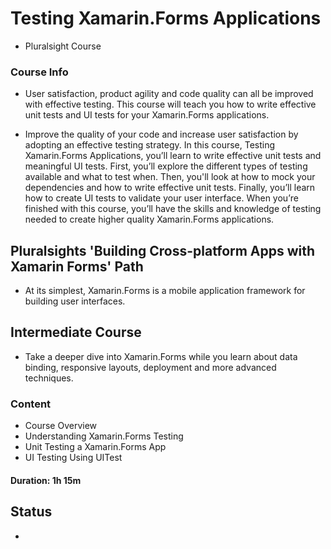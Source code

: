 # Testing Xamarin.Forms Applications
- Pluralsight Course


### Course Info

- User satisfaction, product agility and code quality can all be improved with effective testing. This course will teach you how to write effective unit tests and UI tests for your Xamarin.Forms applications. 

- Improve the quality of your code and increase user satisfaction by adopting an effective testing strategy. In this course, Testing Xamarin.Forms Applications, you’ll learn to write effective unit tests and meaningful UI tests. First, you’ll explore the different types of testing available and what to test when. Then, you'll look at how to mock your dependencies and how to write effective unit tests. Finally, you’ll learn how to create UI tests to validate your user interface. When you’re finished with this course, you’ll have the skills and knowledge of testing needed to create higher quality Xamarin.Forms applications.

## Pluralsights 'Building Cross-platform Apps with Xamarin Forms' Path
- At its simplest, Xamarin.Forms is a mobile application framework for building user interfaces.

## Intermediate Course
- Take a deeper dive into Xamarin.Forms while you learn about data binding, responsive layouts, deployment and more advanced techniques.

### Content

- Course Overview
- Understanding Xamarin.Forms Testing
- Unit Testing a Xamarin.Forms App
- UI Testing Using UITest

#### Duration: 1h 15m

## Status

- 